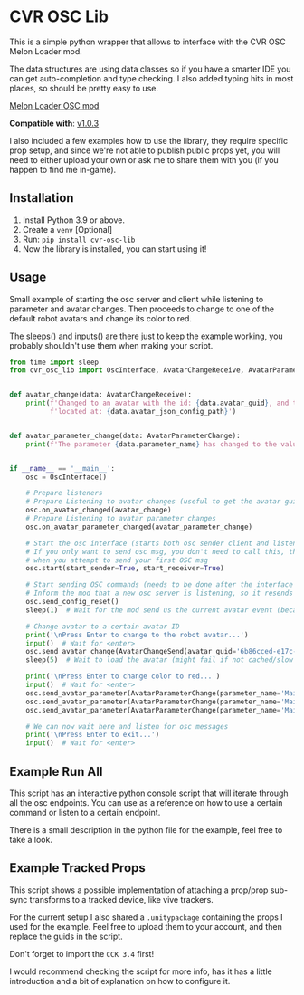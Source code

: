 # CVR OSC Lib

This is a simple python wrapper that allows to interface with the CVR OSC Melon Loader mod.

The data structures are using data classes so if you have a smarter IDE you can get auto-completion and type checking.
I also added typing hits in most places, so should be pretty easy to use.

[Melon Loader OSC mod](https://github.com/kafeijao/Kafe_CVR_Mods/tree/master/OSC)

**Compatible with**: [v1.0.3](https://github.com/kafeijao/Kafe_CVR_Mods/releases/tag/r13)

I also included a few examples how to use the library, they require specific prop setup, and since
we're not able to publish public props yet, you will need to either upload your own or ask me to
share them with you (if you happen to find me in-game).

## Installation

1. Install Python 3.9 or above.
2. Create a `venv` [Optional]
3. Run: `pip install cvr-osc-lib`
4. Now the library is installed, you can start using it!

## Usage

Small example of starting the osc server and client while listening to parameter and
avatar changes. Then proceeds to change to one of the default robot avatars and change
its color to red.

The sleeps() and inputs() are there just to keep the example working,
you probably shouldn't use them when making your script.

```python
from time import sleep
from cvr_osc_lib import OscInterface, AvatarChangeReceive, AvatarParameterChange, AvatarChangeSend)


def avatar_change(data: AvatarChangeReceive):
    print(f'Changed to an avatar with the id: {data.avatar_guid}, and the json config is '
          f'located at: {data.avatar_json_config_path}')


def avatar_parameter_change(data: AvatarParameterChange):
    print(f'The parameter {data.parameter_name} has changed to the value: {data.parameter_value}')


if __name__ == '__main__':
    osc = OscInterface()

    # Prepare listeners
    # Prepare Listening to avatar changes (useful to get the avatar guid)
    osc.on_avatar_changed(avatar_change)
    # Prepare Listening to avatar parameter changes
    osc.on_avatar_parameter_changed(avatar_parameter_change)

    # Start the osc interface (starts both osc sender client and listener server)
    # If you only want to send osc msg, you don't need to call this, the sender will start
    # when you attempt to send your first OSC msg
    osc.start(start_sender=True, start_receiver=True)

    # Start sending OSC commands (needs to be done after the interface is started)
    # Inform the mod that a new osc server is listening, so it resends all the cached state
    osc.send_config_reset()
    sleep(1)  # Wait for the mod send us the current avatar event (because we reset)

    # Change avatar to a certain avatar ID
    print('\nPress Enter to change to the robot avatar...')
    input()  # Wait for <enter>
    osc.send_avatar_change(AvatarChangeSend(avatar_guid='6b86cced-e17c-4f57-8bdf-812615773ce6'))
    sleep(5)  # Wait to load the avatar (might fail if not cached/slow internet)

    print('\nPress Enter to change color to red...')
    input()  # Wait for <enter>
    osc.send_avatar_parameter(AvatarParameterChange(parameter_name='MainColor-r', parameter_value=1.0))
    osc.send_avatar_parameter(AvatarParameterChange(parameter_name='MainColor-g', parameter_value=0.0))
    osc.send_avatar_parameter(AvatarParameterChange(parameter_name='MainColor-b', parameter_value=0.0))

    # We can now wait here and listen for osc messages
    print('\nPress Enter to exit...')
    input()  # Wait for <enter>

```

## Example Run All

This script has an interactive python console script that will iterate through all the osc
endpoints. You can use as a reference on how to use a certain command or listen to a certain
endpoint.

There is a small description in the python file for the example, feel free to take a look.

## Example Tracked Props

This script shows a possible implementation of attaching a prop/prop sub-sync transforms to a
tracked device, like vive trackers.

For the current setup I also shared a `.unitypackage` containing the props I used for the example.
Feel free to upload them to your account, and then replace the guids in the script.

Don't forget to import the `CCK 3.4` first!

I would recommend checking the script for more info, has it has a little introduction and a bit
of explanation on how to configure it.
